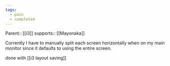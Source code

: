 ```yaml
---
tags:
  - pain
  - completed
---
```

Parent:: [[i3]]
supports:: [[Mayonaka]]

Currently I have to manually split each screen horizontally when on my main monitor since it defaults to using the entire screen.

done with [[i3 layout saving]]